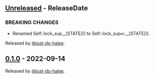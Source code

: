 <!-- next-header -->

## [Unreleased] - ReleaseDate

### BREAKING CHANGES

- Renamed Self::lock_sup\_\_\[STATE]() to Self::lock_sup`er`\_\_\[STATE]().

Released by [@just-do-halee](https://github.com/just-do-halee).

## [0.1.0] - 2022-09-14

Released by [@just-do-halee](https://github.com/just-do-halee).

<!-- next-url -->

[unreleased]: https://github.com/just-do-halee/director/compare/v0.1.0...HEAD
[0.1.0]: https://github.com/just-do-halee/director/compare/v0.1.0...v0.1.0

